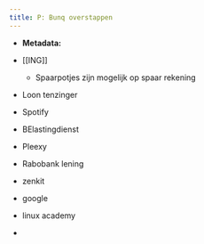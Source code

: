 ```yaml
---
title: P: Bunq overstappen
---
```


- **Metadata:**

- [[ING]]
	 - Spaarpotjes zijn mogelijk op spaar rekening

- Loon tenzinger 

- Spotify

- BElastingdienst

- Pleexy

- Rabobank lening

- zenkit

- google

- linux academy

- 
